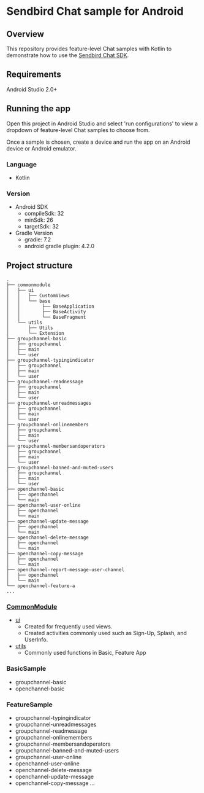 # Sendbird Chat sample for Android

## Overview

This repository provides feature-level Chat samples with Kotlin to demonstrate how to use the [Sendbird Chat SDK](https://sendbird.com/docs/chat).

## Requirements

Android Studio 2.0+

## Running the app

Open this project in Android Studio and select 'run configurations' to view a dropdown of feature-level Chat samples to choose from.

Once a sample is chosen, create a device and run the app on an Android device or Android emulator.

### Language

+ Kotlin

### Version

+ Android SDK
    + compileSdk: 32
    + minSdk: 26
    + targetSdk: 32
+ Gradle Version
    + gradle: 7.2
    + android gradle plugin: 4.2.0

## Project structure

```
.
├── commonmodule
│   ├── ui
│   │   ├── CustomViews
│   │   └── base
│   │        ├── BaseApplication
│   │        ├── BaseActivity
│   │        └── BaseFragment
│   └── utils
│       ├── Utils
│       └── Extension
├── groupchannel-basic
│   ├── groupchannel
│   ├── main
│   └── user
├── groupchannel-typingindicator
│   ├── groupchannel
│   ├── main
│   └── user
├── groupchannel-readnessage
│   ├── groupchannel
│   ├── main
│   └── user
├── groupchannel-unreadmessages
│   ├── groupchannel
│   ├── main
│   └── user
├── groupchannel-onlinemembers
│   ├── groupchannel
│   ├── main
│   └── user
├── groupchannel-membersandoperators
│   ├── groupchannel
│   ├── main
│   └── user
├── groupchannel-banned-and-muted-users
│   ├── groupchannel
│   ├── main
│   └── user
├── openchannel-basic
│   ├── openchannel
│   └── main
├── openchannel-user-online
│   ├── openchannel
│   └── main
├── openchannel-update-message
│   ├── openchannel
│   └── main
├── openchannel-delete-message
│   ├── openchannel
│   └── main
├── openchannel-copy-message
│   ├── openchannel
│   └── main
├── openchannel-report-message-user-channel
│   ├── openchannel
│   └── main
└── openchannel-feature-a
...

```

### [CommonModule](https://github.com/sendbird/sendbird-chat-sample-android/tree/main/commonmodule)

- [ui](https://github.com/sendbird/sendbird-chat-sample-android/tree/main/commonmodule/src/main/java/com/sendbird/chat/module/ui)
    - Created for frequently used views.
    - Created activities commonly used such as Sign-Up, Splash, and UserInfo.
- [utils](https://github.com/sendbird/examples-chat-ios/tree/main/CommonModule/CommonModule/View)
    - Commonly used functions in Basic, Feature App

### BasicSample

- groupchannel-basic
- openchannel-basic

### FeatureSample

- groupchannel-typingindicator
- groupchannel-unreadmessages
- groupchannel-readmessage
- groupchannel-onlinemembers
- groupchannel-membersandoperators
- groupchannel-banned-and-muted-users
- groupchannel-user-online
- openchannel-user-online
- openchannel-delete-message
- openchannel-update-message
- openchannel-copy-message
...